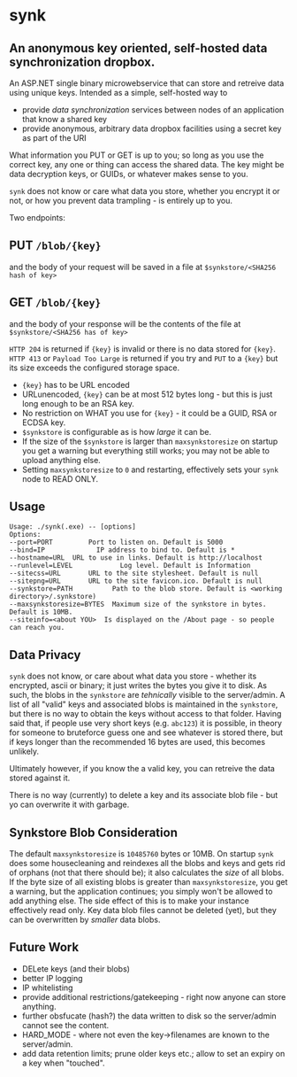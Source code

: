 # synk

## An anonymous key oriented, self-hosted data synchronization dropbox. 

An ASP.NET single binary microwebservice that can store and retreive data using unique keys.
Intended as a simple, self-hosted way to 
* provide _data synchronization_ services between nodes of an application that know a shared key
* provide anonymous, arbitrary data dropbox facilities using a secret key as part of the URI

What information you PUT or GET is up to you; so long as you use the correct key, any one 
or thing can access the shared data. The key might be data decryption keys, or GUIDs, 
or whatever makes sense to you.

`synk` does not know or care what data you store, whether you encrypt it or not, or how 
you prevent data trampling - is entirely up to you. 

Two endpoints:

## PUT `/blob/{key}`
and the body of your request will be saved in a file at `$synkstore/<SHA256 hash of key>`

## GET `/blob/{key}` 
and the body of your response will be the contents of the file at `$synkstore/<SHA256 has of key>`

`HTTP 204` is returned if `{key}` is invalid or there is no data stored for `{key}`.
`HTTP 413` or `Payload Too Large` is returned if you try and `PUT` to a `{key}` but its size exceeds the configured storage space. 

- `{key}` has to be URL encoded
- URLunencoded, `{key}` can be at most 512 bytes long - but this is just long enough to be an RSA key.
- No restriction on WHAT you use for `{key}` - it could be a GUID, RSA or ECDSA key.
- `$synkstore` is configurable as is how _large_ it can be.
- If the size of the `$synkstore` is larger than `maxsynkstoresize` on startup you get a warning but everything still works; you may not be able to upload anything else.
- Setting `maxsynkstoresize` to `0` and restarting, effectively sets your `synk` node to READ ONLY. 

## Usage
```
Usage: ./synk(.exe) -- [options]
Options:
--port=PORT			Port to listen on. Default is 5000
--bind=IP			  IP address to bind to. Default is *
--hostname=URL	URL to use in links. Default is http://localhost
--runlevel=LEVEL			Log level. Default is Information
--sitecss=URL		URL to the site stylesheet. Default is null
--sitepng=URL		URL to the site favicon.ico. Default is null
--synkstore=PATH		  Path to the blob store. Default is <working directory>/.synkstore)
--maxsynkstoresize=BYTES  Maximum size of the synkstore in bytes. Default is 10MB.
--siteinfo=<about YOU>  Is displayed on the /About page - so people can reach you. 
```

## Data Privacy
`synk` does not know, or care about what data you store - whether its encrypted, ascii or binary; it just writes the bytes you give it to disk.
As such, the blobs in the `synkstore` are _tehnically_ visible to the server/admin. 
A list of all "valid" keys and associated blobs is maintained in the `synkstore`, but there is no way to obtain the keys without access to 
that folder. Having said that, if people use very short keys (e.g. `abc123`) it is possible, in theory for someone to bruteforce guess
one and see whatever is stored there, but if keys longer than the recommended 16 bytes are used, this becomes unlikely. 

Ultimately however, if you know the a valid key, you can retreive the data stored against it. 

There is no way (currently) to delete a key and its associate blob file - but yo can overwrite it with garbage. 

## Synkstore Blob Consideration
The default `maxsynkstoresize` is `10485760` bytes or 10MB. On startup `synk` does some housecleaning and reindexes all the blobs and keys and gets rid of orphans (not that there should be); it also calculates the _size_ of all blobs. If the byte size of all existing blobs is greater than `maxsynkstoresize`, you get a warning, but 
the application continues; you simply won't be allowed to add anything else. The side effect of this is to make your instance effectively read only. 
Key data blob files cannot be deleted (yet), but they can be overwritten by _smaller_ data blobs. 

## Future Work
- DELete keys (and their blobs)
- better IP logging
- IP whitelisting
- provide additional restrictions/gatekeeping - right now anyone can store anything.
- further obsfucate (hash?) the data written to disk so the server/admin cannot see the content.
- HARD_MODE - where not even the key->filenames are known to the server/admin.
- add data retention limits; prune older keys etc.; allow to set an expiry on a key when "touched". 
